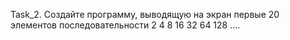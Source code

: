 Task_2.
Создайте программу, выводящую на экран первые 20 элементов последовательности 2 4 8 16 32 64 128 ….